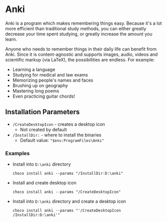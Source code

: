 # Anki
Anki is a program which makes remembering things easy. Because it's a lot more efficient than traditional study methods, you can either greatly decrease your time spent studying, or greatly increase the amount you learn. 

Anyone who needs to remember things in their daily life can benefit from Anki. Since it is content-agnostic and supports images, audio, videos and scientific markup (via LaTeX), the possibilities are endless.
For example:
* Learning a language
* Studying for medical and law exams
* Memorizing people's names and faces
* Brushing up on geography
* Mastering long poems
* Even practicing guitar chords!

## Installation Parameters
* `/CreateDesktopIcon` - creates a desktop icon
    - Not created by default
* `/InstallDir:` - where to install the binaries
  - Default value: `"$env:ProgramFiles\Anki"`

### Examples
* Install into `D:\anki` directory
  ```
  choco install anki --params "/InstallDir:D:\anki"
  ```
* Install and create desktop icon
  ```
  choco install anki --params "/CreateDesktopIcon"
  ```
* Install into `D:\anki` directory and create a desktop icon
  ```
  choco install anki --params "'/CreateDesktopIcon /InstallDir:D:\anki'"
  ```